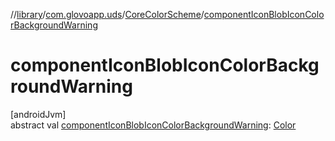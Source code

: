 //[library](../../../index.md)/[com.glovoapp.uds](../index.md)/[CoreColorScheme](index.md)/[componentIconBlobIconColorBackgroundWarning](component-icon-blob-icon-color-background-warning.md)

# componentIconBlobIconColorBackgroundWarning

[androidJvm]\
abstract val [componentIconBlobIconColorBackgroundWarning](component-icon-blob-icon-color-background-warning.md): [Color](https://developer.android.com/reference/kotlin/androidx/compose/ui/graphics/Color.html)
